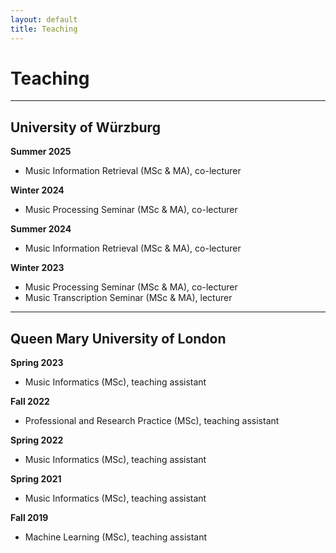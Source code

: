 ```yaml
---
layout: default
title: Teaching
---
```


# Teaching

---

## University of Würzburg

**Summer 2025**
- Music Information Retrieval (MSc & MA), co-lecturer

**Winter 2024**
- Music Processing Seminar (MSc & MA), co-lecturer
            
**Summer 2024**
- Music Information Retrieval (MSc & MA), co-lecturer

**Winter 2023**
- Music Processing Seminar (MSc & MA), co-lecturer
- Music Transcription Seminar (MSc & MA), lecturer

---

## Queen Mary University of London

**Spring 2023**
- Music Informatics (MSc), teaching assistant

**Fall 2022**
- Professional and Research Practice (MSc), teaching assistant

**Spring 2022**
- Music Informatics (MSc), teaching assistant

**Spring 2021**
- Music Informatics (MSc), teaching assistant

**Fall 2019**
- Machine Learning (MSc), teaching assistant
